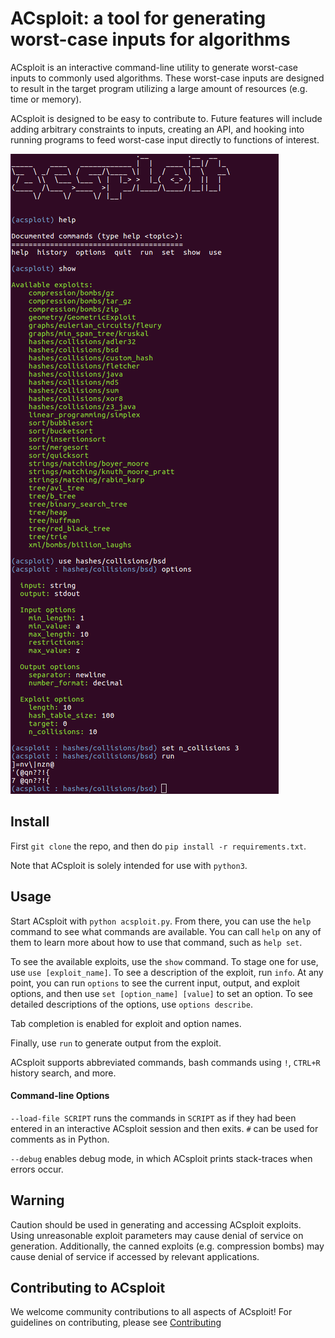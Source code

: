 ACsploit: a tool for generating worst-case inputs for algorithms
=======================================================================

ACsploit is an interactive command-line utility to generate worst-case inputs to commonly used algorithms. These
worst-case inputs are designed to result in the target program utilizing a large amount of resources (e.g. time or memory).

ACsploit is designed to be easy to contribute to. Future features will include adding arbitrary constraints to inputs, 
creating an API, and hooking into running programs to feed worst-case input directly to functions of interest.

![Screenshot](images/acsploit.png)

Install
-------

First `git clone` the repo, and then do `pip install -r requirements.txt`.

Note that ACsploit is solely intended for use with `python3`.

Usage
-----

Start ACsploit with `python acsploit.py`. From there, you can use the `help` command to see what commands are available.
You can call `help` on any of them to learn more about how to use that command, such as `help set`.

To see the available exploits, use the `show` command. To stage one for use, use `use [exploit_name]`. To see a
description of the exploit, run `info`. At any point, you can run `options` to see the current input, output, and 
exploit options, and then use `set [option_name] [value]` to set an option. To see detailed descriptions of the options,
 use `options describe`.

Tab completion is enabled for exploit and option names.

Finally, use `run` to generate output from the exploit.

ACsploit supports abbreviated commands, bash commands using `!`, `CTRL+R` history search, and more.

#### Command-line Options

`--load-file SCRIPT` runs the commands in `SCRIPT` as if they had been entered in an interactive ACsploit session and then exits. `#` can be used for comments as in Python. 

`--debug` enables debug mode, in which ACsploit prints stack-traces when errors occur.


Warning 
------------------------
Caution should be used in generating and accessing ACsploit exploits. Using unreasonable exploit parameters may cause denial of service on generation. Additionally, the canned exploits (e.g. compression bombs) may cause denial of service if accessed by relevant applications. 


Contributing to ACsploit
------------------------

We welcome community contributions to all aspects of ACsploit! For guidelines on contributing, please see [Contributing](CONTRIBUTING.md)